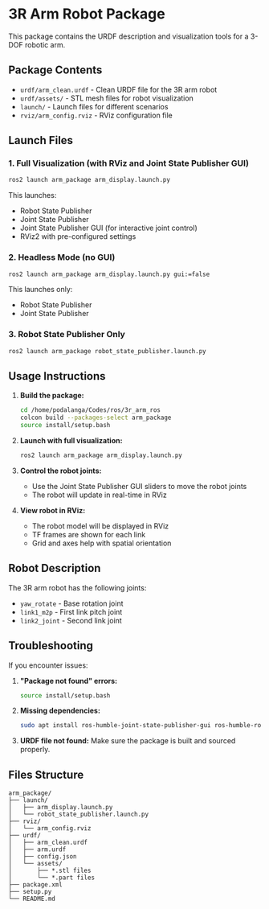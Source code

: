 # 3R Arm Robot Package

This package contains the URDF description and visualization tools for a 3-DOF robotic arm.

## Package Contents

- `urdf/arm_clean.urdf` - Clean URDF file for the 3R arm robot
- `urdf/assets/` - STL mesh files for robot visualization
- `launch/` - Launch files for different scenarios
- `rviz/arm_config.rviz` - RViz configuration file

## Launch Files

### 1. Full Visualization (with RViz and Joint State Publisher GUI)
```bash
ros2 launch arm_package arm_display.launch.py
```
This launches:
- Robot State Publisher
- Joint State Publisher
- Joint State Publisher GUI (for interactive joint control)
- RViz2 with pre-configured settings

### 2. Headless Mode (no GUI)
```bash
ros2 launch arm_package arm_display.launch.py gui:=false
```
This launches only:
- Robot State Publisher
- Joint State Publisher

### 3. Robot State Publisher Only
```bash
ros2 launch arm_package robot_state_publisher.launch.py
```

## Usage Instructions

1. **Build the package:**
   ```bash
   cd /home/podalanga/Codes/ros/3r_arm_ros
   colcon build --packages-select arm_package
   source install/setup.bash
   ```

2. **Launch with full visualization:**
   ```bash
   ros2 launch arm_package arm_display.launch.py
   ```

3. **Control the robot joints:**
   - Use the Joint State Publisher GUI sliders to move the robot joints
   - The robot will update in real-time in RViz

4. **View robot in RViz:**
   - The robot model will be displayed in RViz
   - TF frames are shown for each link
   - Grid and axes help with spatial orientation

## Robot Description

The 3R arm robot has the following joints:
- `yaw_rotate` - Base rotation joint
- `link1_m2p` - First link pitch joint  
- `link2_joint` - Second link joint

## Troubleshooting

If you encounter issues:

1. **"Package not found" errors:**
   ```bash
   source install/setup.bash
   ```

2. **Missing dependencies:**
   ```bash
   sudo apt install ros-humble-joint-state-publisher-gui ros-humble-robot-state-publisher ros-humble-rviz2
   ```

3. **URDF file not found:**
   Make sure the package is built and sourced properly.

## Files Structure
```
arm_package/
├── launch/
│   ├── arm_display.launch.py
│   └── robot_state_publisher.launch.py
├── rviz/
│   └── arm_config.rviz
├── urdf/
│   ├── arm_clean.urdf
│   ├── arm.urdf
│   ├── config.json
│   └── assets/
│       ├── *.stl files
│       └── *.part files
├── package.xml
├── setup.py
└── README.md
```
